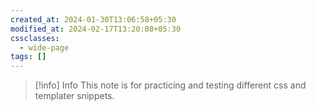 ```yaml
---
created_at: 2024-01-30T13:06:58+05:30
modified_at: 2024-02-17T13:20:08+05:30
cssclasses:
  - wide-page
tags: []
---
```

> [!info] Info
> This note is for practicing and testing different css and templater snippets.

